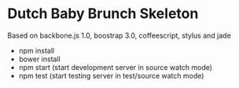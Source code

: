 Dutch Baby Brunch Skeleton
==========================

Based on backbone.js 1.0, boostrap 3.0, coffeescript, stylus and jade

  * npm install
  * bower install
  * npm start (start development server in source watch mode) 
  * npm test (start testing server in test/source watch mode) 
